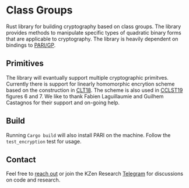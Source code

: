 # Class Groups
Rust library for building cryptography based on class groups. The library provides methods to manipulate specific types of quadratic binary forms that are applicable to cryptography. The library is heavily dependent on bindings to [PARI/GP](https://pari.math.u-bordeaux.fr/). 




Primitives
-------------------
The library will evantually support multiple cryptographic primitves. Currently there is support for linearly homomorphic encrytion scheme based on the construction in [CLT18](https://eprint.iacr.org/2018/791.pdf). The scheme is also used in [CCLST19](https://eprint.iacr.org/2019/503.pdf) figures 6 and 7. We like to thank Fabien Laguillaumie and Guilhem Castagnos for their support and on-going help.

Build
-------------------
Running `Cargo build` will also install PARI on the machine. Follow the `test_encryption` test for usage. 

Contact
-------------------
Feel free to [reach out](mailto:github@kzencorp.com) or join the KZen Research [Telegram]( https://t.me/kzen_research) for discussions on code and research.
